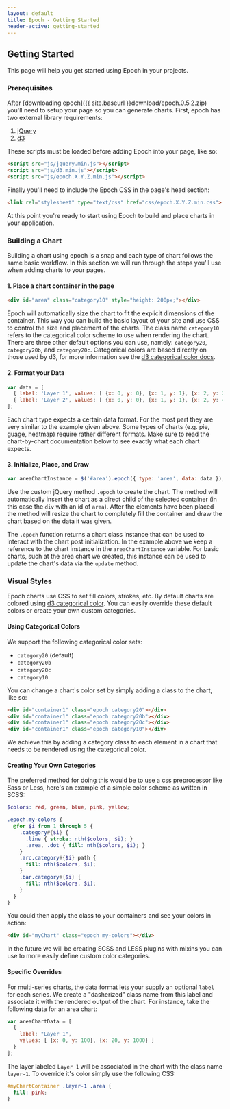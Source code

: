 ```yaml
---
layout: default
title: Epoch - Getting Started
header-active: getting-started
---
```


## Getting Started

This page will help you get started using Epoch in your projects.

### Prerequisites

After [downloading epoch]({{ site.baseurl }}download/epoch.0.5.2.zip) you'll need to setup your page so you can generate charts. First, epoch has two external library requirements:

1. [jQuery](https://github.com/jquery/jquery)
2. [d3](https://github.com/mbostock/d3)

These scripts must be loaded before adding Epoch into your page, like so:

```html
<script src="js/jquery.min.js"></script>
<script src="js/d3.min.js"></script>
<script src="js/epoch.X.Y.Z.min.js"></script>
```

Finally you'll need to include the Epoch CSS in the page's head section:

```html
<link rel="stylesheet" type="text/css" href="css/epoch.X.Y.Z.min.css">
```

At this point you're ready to start using Epoch to build and place charts in your application.


### Building a Chart

Building a chart using epoch is a snap and each type of chart follows the same basic workflow. In this section we will run through the steps you'll use when adding charts to your pages.

#### 1. Place a chart container in the page

```html
<div id="area" class="category10" style="height: 200px;"></div>
```

Epoch will automatically size the chart to fit the explicit dimensions of the container. This way you can build the basic layout of your site and use CSS to control the size and placement of the charts. The class name `category10` refers to the categorical color scheme to use when rendering the chart. There are three other default options you can use, namely: `category20`, `category20b`, and `category20c`. Categorical colors are based directly on those used by d3, for more information see the [d3 categorical color docs](https://github.com/mbostock/d3/wiki/Ordinal-Scales#categorical-colors).


#### 2. Format your Data

```javascript
var data = [
  { label: 'Layer 1', values: [ {x: 0, y: 0}, {x: 1, y: 1}, {x: 2, y: 2} ] },
  { label: 'Layer 2', values: [ {x: 0, y: 0}, {x: 1, y: 1}, {x: 2, y: 4} ] }
];
```

Each chart type expects a certain data format. For the most part they are very similar to the example given above. Some types of charts (e.g. pie, guage, heatmap) require rather different formats. Make sure to read the chart-by-chart documentation below to see exactly what each chart expects.

#### 3. Initialize, Place, and Draw

```javascript
var areaChartInstance = $('#area').epoch({ type: 'area', data: data });
```

Use the custom jQuery method `.epoch` to create the chart. The method will automatically insert the chart as a direct child of the selected container (in this case the `div` with an id of `area`). After the elements have been placed the method will resize the chart to completely fill the container and draw the chart based on the data it was given.

The `.epoch` function returns a chart class instance that can be used to interact with the chart post initialization. In the example above we keep a reference to the chart instance in the `areaChartInstance` variable. For basic charts, such at the area chart we created, this instance can be used to update the chart's data via the `update` method.


### Visual Styles

Epoch charts use CSS to set fill colors, strokes, etc. By default charts are colored using
[d3 categorical color](https://github.com/mbostock/d3/wiki/Ordinal-Scales#categorical-colors). You can easily override
these default colors or create your own custom categories.

#### Using Categorical Colors

We support the following categorical color sets:

* `category20` (default)
* `category20b`
* `category20c`
* `category10`

You can change a chart's color set by simply adding a class to the chart, like so:

```html
<div id="container1" class="epoch category20"></div>
<div id="container1" class="epoch category20b"></div>
<div id="container1" class="epoch category20c"></div>
<div id="container1" class="epoch category10"></div>
```

We achieve this by adding a category class to each element in a chart that needs to be rendered using the categorical color.

#### Creating Your Own Categories

The preferred method for doing this would be to use a css preprocessor like Sass or Less, here's an example of a simple color
scheme as written in SCSS:

```scss
$colors: red, green, blue, pink, yellow;

.epoch.my-colors {
  @for $i from 1 through 5 {
    .category#{$i} {
      .line { stroke: nth($colors, $i); }
      .area, .dot { fill: nth($colors, $i); }
    }
    .arc.category#{$i} path {
      fill: nth($colors, $i);
    }
    .bar.category#{$i} { 
      fill: nth($colors, $i);
    }
  }
}
```

You could then apply the class to your containers and see your colors in action:

```html
<div id="myChart" class="epoch my-colors"></div>
```

In the future we will be creating SCSS and LESS plugins with mixins you can use to more easily define custom color categories.


#### Specific Overrides

For multi-series charts, the data format lets your supply an optional `label` for each series. We create a "dasherized"
class name from this label and associate it with the rendered output of the chart. For instance, take the following
data for an area chart:

```javascript
var areaChartData = [
  {
    label: "Layer 1",
    values: [ {x: 0, y: 100}, {x: 20, y: 1000} ]
  }
];
```

The layer labeled `Layer 1` will be associated in the chart with the class name `layer-1`. To override it's color simply
use the following CSS:

```css
#myChartContainer .layer-1 .area {
  fill: pink;
}
```
